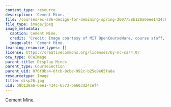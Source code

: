 ```yaml
---
content_type: resource
description: 'Cement Mine. '
file: /courses/ec-s06-design-for-demining-spring-2007/58b128a66ee1434c6573be603d24cef4_disp26.jpg
file_type: image/jpeg
image_metadata:
  caption: Cement Mine.
  credit: 'Credit: Image courtesy of MIT OpenCourseWare, course staff, and students.'
  image-alt: 'Cement Mine. '
learning_resource_types: []
license: https://creativecommons.org/licenses/by-nc-sa/4.0/
ocw_type: OCWImage
parent_title: Display Mines
parent_type: CourseSection
parent_uid: 076f9ba4-6fcb-8cbe-992c-b25e9e05fa8a
resourcetype: Image
title: disp26.jpg
uid: 58b128a6-6ee1-434c-6573-be603d24cef4
---
```

Cement Mine. 